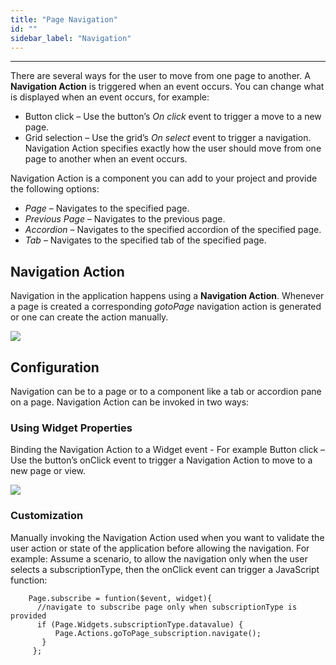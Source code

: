 ```yaml
---
title: "Page Navigation"
id: ""
sidebar_label: "Navigation"
---
```

---

There are several ways for the user to move from one page to another. A **Navigation Action** is triggered when an event occurs. You can change what is displayed when an event occurs, for example:

- Button click – Use the button’s _On click_ event to trigger a move to a new page.
- Grid selection – Use the grid’s _On select_ event to trigger a navigation. Navigation Action specifies exactly how the user should move from one page to another when an event occurs.

Navigation Action is a component you can add to your project and provide the following options:

- _Page_ – Navigates to the specified page.
- _Previous Page_ – Navigates to the previous page.
- _Accordion_ – Navigates to the specified accordion of the specified page.
- _Tab_ – Navigates to the specified tab of the specified page.

## Navigation Action

Navigation in the application happens using a **Navigation Action**. Whenever a page is created a corresponding _gotoPage_ navigation action is generated or one can create the action manually. 

[![](/learn/assets/call_var.png)](/learn/assets/call_var.png) 

## Configuration 

Navigation can be to a page or to a component like a tab or accordion pane on a page. Navigation Action can be invoked in two ways:

### Using Widget Properties

Binding the Navigation Action to a Widget event - For example Button click – Use the button’s onClick event to trigger a Navigation Action to move to a new page or view. 

[![](/learn/assets/call_event.png)](/learn/assets/call_event.png)

### Customization
Manually invoking the Navigation Action used when you want to validate the user action or state of the application before allowing the navigation. For example: Assume a scenario, to allow the navigation only when the user selects a subscriptionType, then the onClick event can trigger a JavaScript function:

```    
    Page.subscribe = funtion($event, widget){
      //navigate to subscribe page only when subscriptionType is provided
      if (Page.Widgets.subscriptionType.datavalue) {
          Page.Actions.goToPage_subscription.navigate();
       }
     };
```
